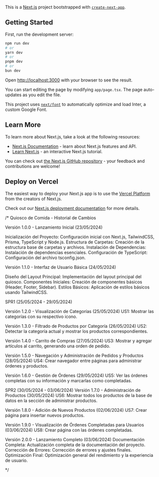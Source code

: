 This is a [Next.js](https://nextjs.org/) project bootstrapped with [`create-next-app`](https://github.com/vercel/next.js/tree/canary/packages/create-next-app).

## Getting Started

First, run the development server:

```bash
npm run dev
# or
yarn dev
# or
pnpm dev
# or
bun dev
```

Open [http://localhost:3000](http://localhost:3000) with your browser to see the result.

You can start editing the page by modifying `app/page.tsx`. The page auto-updates as you edit the file.

This project uses [`next/font`](https://nextjs.org/docs/basic-features/font-optimization) to automatically optimize and load Inter, a custom Google Font.

## Learn More

To learn more about Next.js, take a look at the following resources:

- [Next.js Documentation](https://nextjs.org/docs) - learn about Next.js features and API.
- [Learn Next.js](https://nextjs.org/learn) - an interactive Next.js tutorial.

You can check out [the Next.js GitHub repository](https://github.com/vercel/next.js/) - your feedback and contributions are welcome!

## Deploy on Vercel

The easiest way to deploy your Next.js app is to use the [Vercel Platform](https://vercel.com/new?utm_medium=default-template&filter=next.js&utm_source=create-next-app&utm_campaign=create-next-app-readme) from the creators of Next.js.

Check out our [Next.js deployment documentation](https://nextjs.org/docs/deployment) for more details.

/\*
Quiosco de Comida - Historial de Cambios

Versión 1.0.0 - Lanzamiento Inicial (23/05/2024)

Inicialización del Proyecto: Configuración inicial con Next.js, TailwindCSS, Prisma, TypeScript y Node.js.
Estructura de Carpetas: Creación de la estructura base de carpetas y archivos.
Instalación de Dependencias: Instalación de dependencias esenciales.
Configuración de TypeScript: Configuración del archivo tsconfig.json.

Versión 1.1.0 - Interfaz de Usuario Básica (24/05/2024)

Diseño del Layout Principal: Implementación del layout principal del quiosco.
Componentes Iniciales: Creación de componentes básicos (Header, Footer, Sidebar).
Estilos Básicos: Aplicación de estilos básicos usando TailwindCSS.

SPR1 (25/05/2024 - 29/05/2024)

Versión 1.2.0 - Visualización de Categorías (25/05/2024)
US1: Mostrar las categorías con su respectivo icono.

Versión 1.3.0 - Filtrado de Productos por Categoría (26/05/2024)
US2: Detectar la categoría actual y mostrar los productos correspondientes.

Versión 1.4.0 - Carrito de Compras (27/05/2024)
US3: Mostrar y agregar artículos al carrito, generando una orden de pedido.

Versión 1.5.0 - Navegación y Administración de Pedidos y Productos (28/05/2024)
US4: Crear navegador entre páginas para administrar órdenes y productos.

Versión 1.6.0 - Gestión de Órdenes (29/05/2024)
US5: Ver las órdenes completas con su información y marcarlas como completadas.

SPR2 (30/05/2024 - 03/06/2024)
Versión 1.7.0 - Administración de Productos (30/05/2024)
US6: Mostrar todos los productos de la base de datos en la sección de administrar productos.

Versión 1.8.0 - Adición de Nuevos Productos (02/06/2024)
US7: Crear página para insertar nuevos productos.

Versión 1.9.0 - Visualización de Órdenes Completadas para Usuarios (03/06/2024)
US8: Crear página con las órdenes completadas.

Versión 2.0.0 - Lanzamiento Completo (03/06/2024)
Documentación Completa: Actualización completa de la documentación del proyecto.
Corrección de Errores: Corrección de errores y ajustes finales.
Optimización Final: Optimización general del rendimiento y la experiencia de usuario.

\*/

